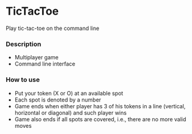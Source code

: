 # TicTacToe
Play tic-tac-toe on the command line

### Description
* Multiplayer game
* Command line interface

### How to use
* Put your token (X or O) at an available spot
* Each spot is denoted by a number
* Game ends when either player has 3 of his tokens in a line (vertical, horizontal or diagonal) and such player wins
* Game also ends if all spots are covered, i.e., there are no more valid moves
